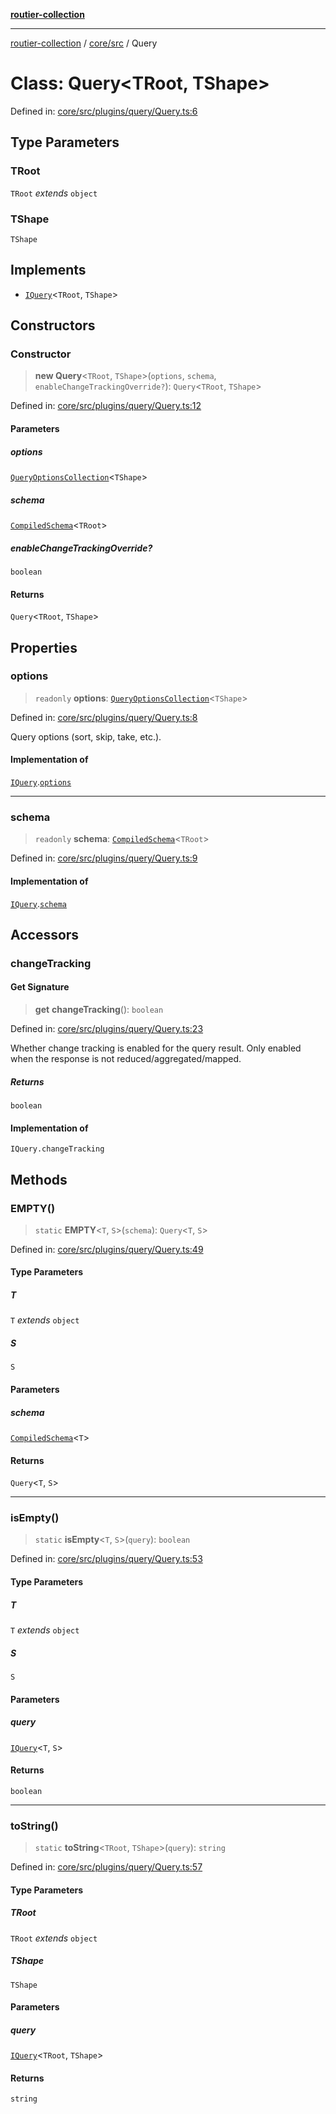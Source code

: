 [**routier-collection**](../../../README.md)

***

[routier-collection](../../../README.md) / [core/src](../README.md) / Query

# Class: Query\<TRoot, TShape\>

Defined in: [core/src/plugins/query/Query.ts:6](https://github.com/Agrejus/routier/blob/ae307d61bf9883ec014a438be7cbd96d2060d092/core/src/plugins/query/Query.ts#L6)

## Type Parameters

### TRoot

`TRoot` *extends* `object`

### TShape

`TShape`

## Implements

- [`IQuery`](../type-aliases/IQuery.md)\<`TRoot`, `TShape`\>

## Constructors

### Constructor

> **new Query**\<`TRoot`, `TShape`\>(`options`, `schema`, `enableChangeTrackingOverride?`): `Query`\<`TRoot`, `TShape`\>

Defined in: [core/src/plugins/query/Query.ts:12](https://github.com/Agrejus/routier/blob/ae307d61bf9883ec014a438be7cbd96d2060d092/core/src/plugins/query/Query.ts#L12)

#### Parameters

##### options

[`QueryOptionsCollection`](QueryOptionsCollection.md)\<`TShape`\>

##### schema

[`CompiledSchema`](../type-aliases/CompiledSchema.md)\<`TRoot`\>

##### enableChangeTrackingOverride?

`boolean`

#### Returns

`Query`\<`TRoot`, `TShape`\>

## Properties

### options

> `readonly` **options**: [`QueryOptionsCollection`](QueryOptionsCollection.md)\<`TShape`\>

Defined in: [core/src/plugins/query/Query.ts:8](https://github.com/Agrejus/routier/blob/ae307d61bf9883ec014a438be7cbd96d2060d092/core/src/plugins/query/Query.ts#L8)

Query options (sort, skip, take, etc.).

#### Implementation of

[`IQuery`](../type-aliases/IQuery.md).[`options`](../type-aliases/IQuery.md#options)

***

### schema

> `readonly` **schema**: [`CompiledSchema`](../type-aliases/CompiledSchema.md)\<`TRoot`\>

Defined in: [core/src/plugins/query/Query.ts:9](https://github.com/Agrejus/routier/blob/ae307d61bf9883ec014a438be7cbd96d2060d092/core/src/plugins/query/Query.ts#L9)

#### Implementation of

[`IQuery`](../type-aliases/IQuery.md).[`schema`](../type-aliases/IQuery.md#schema)

## Accessors

### changeTracking

#### Get Signature

> **get** **changeTracking**(): `boolean`

Defined in: [core/src/plugins/query/Query.ts:23](https://github.com/Agrejus/routier/blob/ae307d61bf9883ec014a438be7cbd96d2060d092/core/src/plugins/query/Query.ts#L23)

Whether change tracking is enabled for the query result.
Only enabled when the response is not reduced/aggregated/mapped.

##### Returns

`boolean`

#### Implementation of

`IQuery.changeTracking`

## Methods

### EMPTY()

> `static` **EMPTY**\<`T`, `S`\>(`schema`): `Query`\<`T`, `S`\>

Defined in: [core/src/plugins/query/Query.ts:49](https://github.com/Agrejus/routier/blob/ae307d61bf9883ec014a438be7cbd96d2060d092/core/src/plugins/query/Query.ts#L49)

#### Type Parameters

##### T

`T` *extends* `object`

##### S

`S`

#### Parameters

##### schema

[`CompiledSchema`](../type-aliases/CompiledSchema.md)\<`T`\>

#### Returns

`Query`\<`T`, `S`\>

***

### isEmpty()

> `static` **isEmpty**\<`T`, `S`\>(`query`): `boolean`

Defined in: [core/src/plugins/query/Query.ts:53](https://github.com/Agrejus/routier/blob/ae307d61bf9883ec014a438be7cbd96d2060d092/core/src/plugins/query/Query.ts#L53)

#### Type Parameters

##### T

`T` *extends* `object`

##### S

`S`

#### Parameters

##### query

[`IQuery`](../type-aliases/IQuery.md)\<`T`, `S`\>

#### Returns

`boolean`

***

### toString()

> `static` **toString**\<`TRoot`, `TShape`\>(`query`): `string`

Defined in: [core/src/plugins/query/Query.ts:57](https://github.com/Agrejus/routier/blob/ae307d61bf9883ec014a438be7cbd96d2060d092/core/src/plugins/query/Query.ts#L57)

#### Type Parameters

##### TRoot

`TRoot` *extends* `object`

##### TShape

`TShape`

#### Parameters

##### query

[`IQuery`](../type-aliases/IQuery.md)\<`TRoot`, `TShape`\>

#### Returns

`string`
